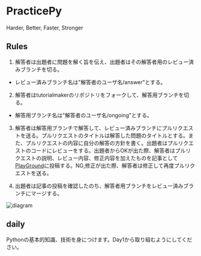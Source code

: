 # PracticePy

Harder, Better, Faster, Stronger

## Rules

1. 解答者は出題者に問題を解く旨を伝え、出題者はその解答者用のレビュー済みブランチを切る。
  - レビュー済みブランチ名は"解答者のユーザ名/answer"とする。

2. 解答者はtutorialmakerのリポジトリをフォークして、解答用ブランチを切る。
  - 解答用ブランチ名は"解答者のユーザ名/ongoing"とする。

3. 解答者は解答用ブランチで解答して、レビュー済みブランチにプルリクエストを送る。プルリクエストのタイトルは解答した問題のタイトルとする。また、プルリクエストの内容に自分の解答の方針を書く。出題者はプルリクエストのコードにレビューをする。出題者からOKが出た際、解答者はプルリクエストの説明、レビュー内容、修正内容を加えたものを記事として[PlayGround](https://playground-i.com/articles/new/)に投稿する。NG,修正が出た際、解答者は修正して再度プルリクエストを送る。

4. 出題者は記事の投稿を確認したのち、解答者用ブランチをレビュー済みブランチにマージする。

![diagram](https://github.com/tutorialmaker/PracticePy/blob/master/diagram.jpg)

## daily

Pythonの基本的知識、技術を身につけます。Day1から取り組むようにしてください。
